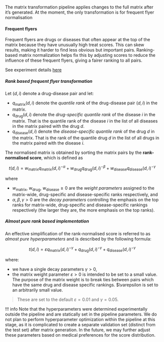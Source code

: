 The matrix transformation pipeline applies changes to the full matrix after it’s generated. At the moment, the only transformation is for frequent flyer normalisation


#### Frequent flyers

Frequent flyers are drugs or diseases that often appear at the top of the matrix because they have unusually high treat scores. This can skew results, making it harder to find less obvious but important pairs.
Ranking-based matrix normalization helps fix this by adjusting scores to reduce the influence of these frequent flyers, giving a fairer ranking to all pairs.

See experiment details [here](https://docs.dev.everycure.org/experiments/2025/matrix_transformation_refined/)


##### Rank based frequent flyer transformation
Let $(d, i)$ denote a drug-disease pair and let:

- $q_{\text{matrix}}(d, i)$ denote the *quantile rank* of the drug-disease pair $(d, i)$ in the matrix.
- $q_{\text{drug}}(d, i)$ denote the *drug-specific quantile rank* of the disease $i$ in the matrix. That is the quantile rank of the disease $i$ in the list of all diseases in the matrix paired with the drug $d$.
- $q_{\text{disease}}(d, i)$ denote the *disease-specific quantile rank* of the drug $d$ in the matrix. That is the rank of the quantile  drug $d$ in the list of all drugs in the matrix paired with the disease $i$.

The normalised matrix is obtained by sorting the matrix pairs by the **rank-normalised score**, which is defined as

$$
t(d, i) = w_{\text{matrix}} q_{\text{matrix}}(d, i)^{-\alpha} + w_{\text{drug}} q_{\text{drug}}(d, i)^{-\beta} + w_{\text{disease}} q_{\text{disease}}(d, i)^{-\gamma  }
$$

where

-  $w_{\text{matrix}}$, $w_{\text{drug}}$, $w_{\text{disease}} \geq 0$ are the *weight parameters* assigned to the matrix-wide, drug-specific and disease-specific ranks respectively, and
- $\alpha, \beta, \gamma >0$ are the *decay parameters* controlling the emphasis on the top ranks for matrix-wide, drug-specific and disease-specific rankings respectively (the larger they are, the more emphasis on the top ranks).


##### Almost pure rank based implementation

An effective simplification of the rank-normalised score is referred to as *almost pure hyperparameters* and is described by the following formula: 

$$
t(d, i) = \varepsilon q_{\text{matrix}}(d, i)^{-\gamma} +  q_{\text{drug}}(d, i)^{-\gamma  } +  q_{\text{disease}}(d, i)^{-\gamma  }
$$

where: 

-  we have a single decay parameters $\gamma > 0$,
-  the matrix weight parameter $\varepsilon > 0$ is intended to be set to a small value. The purpose of the matrix weight is to break ties between pairs which have the same drug and disease specific rankings. $\varepsilon is set to an arbitrarily small value.

> These are set to the default $\varepsilon =  0.01$ and $\gamma = 0.05$.


!!! info
    Note that the hyperparameters were determined experimentally outside the pipeline and are statically set in the pipeline parameters. We do not plan to perform hyperparameter optimization within the pipeline at this stage, as it is complicated to create a separate validation set (distinct from the test set) after matrix generation. In the future, we may further adjust these parameters based on medical preferences for the score distribution.
